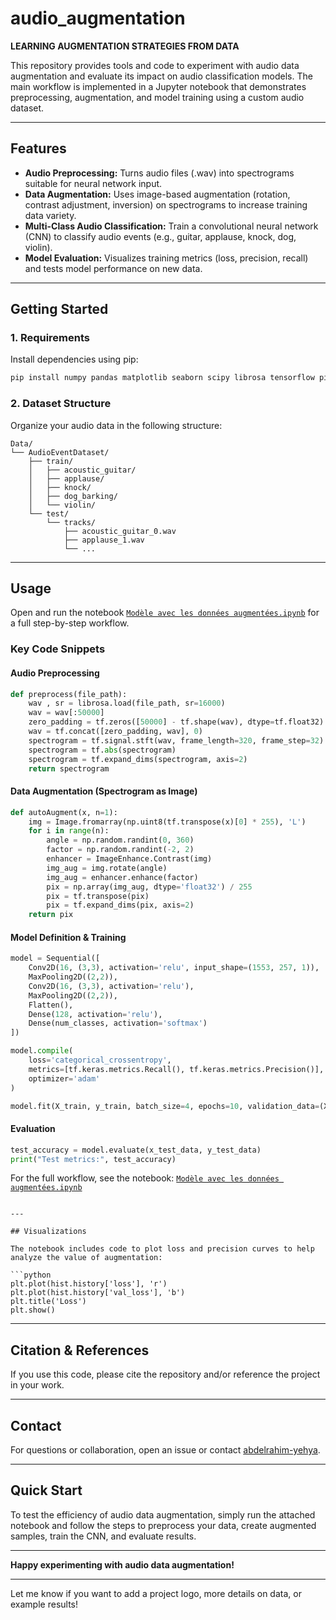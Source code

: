 # audio_augmentation

**LEARNING AUGMENTATION STRATEGIES FROM DATA**

This repository provides tools and code to experiment with audio data augmentation and evaluate its impact on audio classification models. The main workflow is implemented in a Jupyter notebook that demonstrates preprocessing, augmentation, and model training using a custom audio dataset.

---

## Features

- **Audio Preprocessing:** Turns audio files (.wav) into spectrograms suitable for neural network input.
- **Data Augmentation:** Uses image-based augmentation (rotation, contrast adjustment, inversion) on spectrograms to increase training data variety.
- **Multi-Class Audio Classification:** Train a convolutional neural network (CNN) to classify audio events (e.g., guitar, applause, knock, dog, violin).
- **Model Evaluation:** Visualizes training metrics (loss, precision, recall) and tests model performance on new data.

---

## Getting Started

### 1. Requirements

Install dependencies using pip:

```bash
pip install numpy pandas matplotlib seaborn scipy librosa tensorflow pillow scikit-learn
```

### 2. Dataset Structure

Organize your audio data in the following structure:

```
Data/
└── AudioEventDataset/
    ├── train/
    │   ├── acoustic_guitar/
    │   ├── applause/
    │   ├── knock/
    │   ├── dog_barking/
    │   └── violin/
    └── test/
        └── tracks/
            ├── acoustic_guitar_0.wav
            ├── applause_1.wav
            └── ...
```

---

## Usage

Open and run the notebook [`Modèle avec les données augmentées.ipynb`](Mod%C3%A8le%20avec%20les%20donn%C3%A9es%20augment%C3%A9es.ipynb) for a full step-by-step workflow.

### Key Code Snippets

#### Audio Preprocessing

```python
def preprocess(file_path): 
    wav , sr = librosa.load(file_path, sr=16000)
    wav = wav[:50000]
    zero_padding = tf.zeros([50000] - tf.shape(wav), dtype=tf.float32)
    wav = tf.concat([zero_padding, wav], 0)
    spectrogram = tf.signal.stft(wav, frame_length=320, frame_step=32)
    spectrogram = tf.abs(spectrogram)
    spectrogram = tf.expand_dims(spectrogram, axis=2)
    return spectrogram
```

#### Data Augmentation (Spectrogram as Image)

```python
def autoAugment(x, n=1):
    img = Image.fromarray(np.uint8(tf.transpose(x)[0] * 255), 'L')
    for i in range(n):
        angle = np.random.randint(0, 360)
        factor = np.random.randint(-2, 2)
        enhancer = ImageEnhance.Contrast(img)
        img_aug = img.rotate(angle)
        img_aug = enhancer.enhance(factor)
        pix = np.array(img_aug, dtype='float32') / 255
        pix = tf.transpose(pix)
        pix = tf.expand_dims(pix, axis=2)
    return pix
```

#### Model Definition & Training

```python
model = Sequential([
    Conv2D(16, (3,3), activation='relu', input_shape=(1553, 257, 1)),
    MaxPooling2D((2,2)),
    Conv2D(16, (3,3), activation='relu'),
    MaxPooling2D((2,2)),
    Flatten(),
    Dense(128, activation='relu'),
    Dense(num_classes, activation='softmax')
])

model.compile(
    loss='categorical_crossentropy',
    metrics=[tf.keras.metrics.Recall(), tf.keras.metrics.Precision()],
    optimizer='adam'
)

model.fit(X_train, y_train, batch_size=4, epochs=10, validation_data=(X_test, y_test))
```

#### Evaluation

```python
test_accuracy = model.evaluate(x_test_data, y_test_data)
print("Test metrics:", test_accuracy)
```

For the full workflow, see the notebook: [`Modèle avec les données augmentées.ipynb`](Mod%C3%A8le%20avec%20les%20donn%C3%A9es%20augment%C3%A9es.ipynb)
```

---

## Visualizations

The notebook includes code to plot loss and precision curves to help analyze the value of augmentation:

```python
plt.plot(hist.history['loss'], 'r')
plt.plot(hist.history['val_loss'], 'b')
plt.title('Loss')
plt.show()
```

---

## Citation & References

If you use this code, please cite the repository and/or reference the project in your work.

---

## Contact

For questions or collaboration, open an issue or contact [abdelrahim-yehya](https://github.com/abdelrahim-yehya).

---

## Quick Start

To test the efficiency of audio data augmentation, simply run the attached notebook and follow the steps to preprocess your data, create augmented samples, train the CNN, and evaluate results.

---

**Happy experimenting with audio data augmentation!**

---

Let me know if you want to add a project logo, more details on data, or example results!
